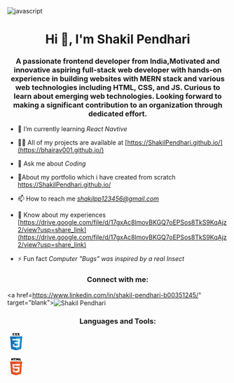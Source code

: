 <img src="https://camo.githubusercontent.com/48ec00ed4c84e771db4a1db90b56352923a8d644452a32b434d68e97006c9337/68747470733a2f2f63686b736b696c6c732e636f6d2f77702d636f6e74656e742f75706c6f6164732f323032302f30342f504e432d416e696d617465642d42616e6e6572732e676966" alt="javascript" width="100%" height="350"/>

<h1 align="center">Hi 👋, I'm Shakil Pendhari </h1>
<h3 align="center">A passionate frontend developer from India,Motivated and innovative aspiring full-stack web developer with hands-on experience in building websites with MERN stack and various web technologies including HTML, CSS, and JS. Curious to learn about emerging web technologies. Looking forward to making a significant contribution to an organization through dedicated effort.</h3>


- 🌱 I’m currently learning *React Navtive*

- 👨‍💻 All of my projects are available at [https://ShakilPendhari.github.io/](https://bhairav001.github.io/)

- 💬 Ask me about *Coding*

- 💬About my portfolio which i have created from scratch https://ShakilPendhari.github.io/

- 📫 How to reach me *shakilpp123456@gmail.com*

- 📄 Know about my experiences [https://drive.google.com/file/d/17gxAc8lmovBKGQ7oEPSos8TkS9KqAjz2/view?usp=share_link](https://drive.google.com/file/d/17gxAc8lmovBKGQ7oEPSos8TkS9KqAjz2/view?usp=share_link)

- ⚡ Fun fact *Computer "Bugs" was inspired by a real Insect*

<h3 align="center">Connect with me:</h3>

<p align="center">
  
<a href=https://www.linkedin.com/in/shakil-pendhari-b00351245/" target="blank"><img align="center" src="https://raw.githubusercontent.com/rahuldkjain/github-profile-readme-generator/master/src/images/icons/Social/linked-in-alt.svg" alt="Shakil Pendhari" height="30" width="40" /></a>
</p>

<h3 align="center">Languages and Tools:</h3>
                  
<p align="center"> <a href="https://www.w3schools.com/css/" target="_blank" rel="noreferrer"> 
                                                                                            
<img src="https://raw.githubusercontent.com/devicons/devicon/master/icons/css3/css3-original-wordmark.svg" alt="css3" width="40" height="40"/> </a> <a href="https://www.w3.org/html/" target="_blank" rel="noreferrer"> 

<img src="https://raw.githubusercontent.com/devicons/devicon/master/icons/html5/html5-original-wordmark.svg" alt="html5" width="40" height="40"/> </a> <a href="https://developer.mozilla.org/en-US/docs/Web/JavaScript" target="_blank" rel="noreferrer"> 


